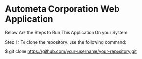 # Autometa Corporation Web Application

Below Are the Steps to Run This Application On your System 

Step I : To clone the repository, use the following command:

$ git clone https://github.com/your-username/your-repository.git

